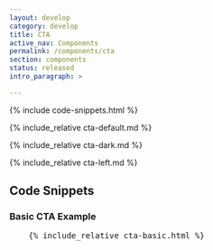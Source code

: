 ```yaml
---
layout: develop
category: develop
title: CTA
active_nav: Components
permalink: /components/cta
section: components
status: released
intro_paragraph: >

---
```


{% include code-snippets.html %}

{% include_relative cta-default.md %}

{% include_relative cta-dark.md %}

{% include_relative cta-left.md %}

<h2 id="code">Code Snippets</h2>

<h3>Basic CTA Example</h3>
<div
  class="codepen"
  data-prefill='{
    "tags": ["html", "css", "Red Hat Developer Program", "Red Hat Developer Design Manual"],
    "stylesheets": "https://developers.redhat.com/themes/custom/rhdp2/rhd-frontend/dist/css/rhd.css",
    "scripts": "https://kit.fontawesome.com/79419145d2.js",
    "title": "Basic CTA example"
  }'
  data-height="400"
  data-theme-id="1"
  data-default-tab="html,result"
  data-editable="true"
>
  <pre data-lang="html">
    {% include_relative cta-basic.html %}
  </pre>
</div>
<script async src="https://static.codepen.io/assets/embed/ei.js"></script>

